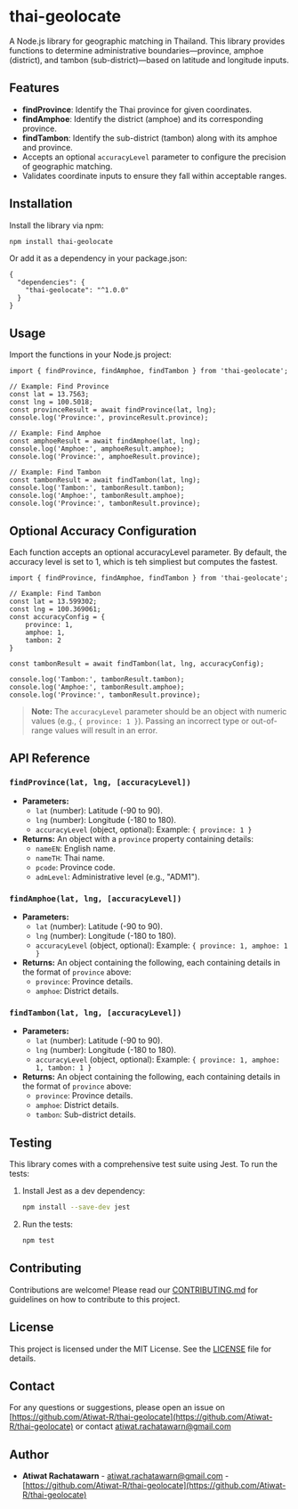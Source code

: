 # thai-geolocate

A Node.js library for geographic matching in Thailand. This library provides functions to determine administrative boundaries—province, amphoe (district), and tambon (sub-district)—based on latitude and longitude inputs.

## Features

- **findProvince**: Identify the Thai province for given coordinates.
- **findAmphoe**: Identify the district (amphoe) and its corresponding province.
- **findTambon**: Identify the sub-district (tambon) along with its amphoe and province.
- Accepts an optional `accuracyLevel` parameter to configure the precision of geographic matching.
- Validates coordinate inputs to ensure they fall within acceptable ranges.

## Installation

Install the library via npm:

```bash
npm install thai-geolocate
```

Or add it as a dependency in your package.json:

```
{
  "dependencies": {
    "thai-geolocate": "^1.0.0"
  }
}
```

## Usage

Import the functions in your Node.js project:

```
import { findProvince, findAmphoe, findTambon } from 'thai-geolocate';

// Example: Find Province
const lat = 13.7563;
const lng = 100.5018;
const provinceResult = await findProvince(lat, lng);
console.log('Province:', provinceResult.province);

// Example: Find Amphoe
const amphoeResult = await findAmphoe(lat, lng);
console.log('Amphoe:', amphoeResult.amphoe);
console.log('Province:', amphoeResult.province);

// Example: Find Tambon
const tambonResult = await findTambon(lat, lng);
console.log('Tambon:', tambonResult.tambon);
console.log('Amphoe:', tambonResult.amphoe);
console.log('Province:', tambonResult.province);
```

## Optional Accuracy Configuration

Each function accepts an optional accuracyLevel parameter. 
By default, the accuracy level is set to 1, which is teh simpliest but computes the fastest.

```
import { findProvince, findAmphoe, findTambon } from 'thai-geolocate';

// Example: Find Tambon
const lat = 13.599302;
const lng = 100.369061;
const accuracyConfig = { 
    province: 1, 
    amphoe: 1,
    tambon: 2
}

const tambonResult = await findTambon(lat, lng, accuracyConfig);

console.log('Tambon:', tambonResult.tambon);
console.log('Amphoe:', tambonResult.amphoe);
console.log('Province:', tambonResult.province);
```

> **Note:** The `accuracyLevel` parameter should be an object with numeric values (e.g., `{ province: 1 }`). Passing an incorrect type or out-of-range values will result in an error.


## API Reference

### `findProvince(lat, lng, [accuracyLevel])`
- **Parameters:**
  - `lat` (number): Latitude (-90 to 90).
  - `lng` (number): Longitude (-180 to 180).
  - `accuracyLevel` (object, optional): Example: `{ province: 1 }`
- **Returns:** An object with a `province` property containing details:
  - `nameEN`: English name.
  - `nameTH`: Thai name.
  - `pcode`: Province code.
  - `admLevel`: Administrative level (e.g., "ADM1").

### `findAmphoe(lat, lng, [accuracyLevel])`
- **Parameters:**
  - `lat` (number): Latitude (-90 to 90).
  - `lng` (number): Longitude (-180 to 180).
  - `accuracyLevel` (object, optional): Example: `{ province: 1, amphoe: 1 }`
- **Returns:** An object containing the following, each containing details in the format of `province` above:
  - `province`: Province details.
  - `amphoe`: District details.

### `findTambon(lat, lng, [accuracyLevel])`
- **Parameters:**
  - `lat` (number): Latitude (-90 to 90).
  - `lng` (number): Longitude (-180 to 180).
  - `accuracyLevel` (object, optional): Example: `{ province: 1, amphoe: 1, tambon: 1 }`
- **Returns:** An object containing the following, each containing details in the format of `province` above:
  - `province`: Province details.
  - `amphoe`: District details.
  - `tambon`: Sub-district details.

## Testing

This library comes with a comprehensive test suite using Jest. To run the tests:

1. Install Jest as a dev dependency:
   ```bash
   npm install --save-dev jest
   ```

2. Run the tests:
   ```bash
   npm test
   ```

## Contributing

Contributions are welcome! Please read our [CONTRIBUTING.md](CONTRIBUTING.md) for guidelines on how to contribute to this project.

## License

This project is licensed under the MIT License. See the [LICENSE](LICENSE) file for details.

## Contact

For any questions or suggestions, please open an issue on [https://github.com/Atiwat-R/thai-geolocate](https://github.com/Atiwat-R/thai-geolocate) or contact [atiwat.rachatawarn@gmail.com](mailto:atiwat.rachatawarn@gmail.com)

## Author

- **Atiwat Rachatawarn** - [atiwat.rachatawarn@gmail.com](mailto:atiwat.rachatawarn@gmail.com) - [https://github.com/Atiwat-R/thai-geolocate](https://github.com/Atiwat-R/thai-geolocate)